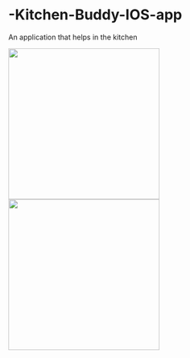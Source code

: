# -Kitchen-Buddy-IOS-app
An application that helps in the kitchen

<img src="https://github.com/uevuu/-Kitchen-Buddy-IOS-app/Images/Simulator Screenshot - iPhone 14 Pro Max - 2023-07-28 at 18.43.34.png" width="300">
<img src="https://github.com/uevuu/-Kitchen-Buddy-IOS-app/Images/Images/Simulator Screenshot - iPhone 14 Pro Max - 2023-07-28 at 18.43.03.png" width="300">
